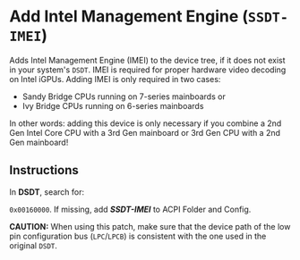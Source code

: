 # Add Intel Management Engine (`SSDT-IMEI`)
Adds Intel Management Engine (IMEI) to the device tree, if it does not exist in your system's `DSDT`. IMEI is required for proper hardware video decoding on Intel iGPUs. Adding IMEI is only required in two cases:

- Sandy Bridge CPUs running on 7-series mainboards or
- Ivy Bridge CPUs running on 6-series mainboards

In other words: adding this device is only necessary if you combine a 2nd Gen Intel Core CPU with a 3rd Gen mainboard or 3rd Gen CPU with a 2nd Gen mainboard!

## Instructions

In **DSDT**, search for:

`0x00160000`. If missing, add ***SSDT-IMEI*** to ACPI Folder and Config.

**CAUTION:** When using this patch, make sure that the device path of the low pin configuration bus (`LPC`/`LPCB`) is consistent with the one used in the original `DSDT`.
